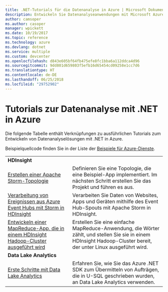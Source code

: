```yaml
---
title: .NET-Tutorials für die Datenanalyse in Azure | Microsoft Dokumentation
description: Entwickeln Sie Datenanalyseanwendungen mit Microsoft Azure-Diensten.
author: camsoper
ms.author: casoper
manager: wpickett
ms.date: 10/19/2017
ms.topic: reference
ms.technology: azure
ms.devlang: dotnet
ms.service: multiple
ms.custom: devcenter
ms.openlocfilehash: d843e605bf64fb475efe8fc1bba6a112ddca4d96
ms.sourcegitcommit: 9dd801d659803f5efb16d65454cd09258e1cc7d6
ms.translationtype: HT
ms.contentlocale: de-DE
ms.lasthandoff: 06/25/2018
ms.locfileid: "29752902"
---
```

# <a name="data-analytics-tutorials-with-net-on-azure"></a>Tutorials zur Datenanalyse mit .NET in Azure

Die folgende Tabelle enthält Verknüpfungen zu ausführlichen Tutorials zum Entwickeln von Datenanalyselösungen mit .NET in Azure. 

Beispielquellcode finden Sie in der Liste der [Beispiele für Azure-Dienste](https://azure.microsoft.com/resources/samples/?platform=dotnet).

| | |
|---|---|
| **HDInsight** | |
| [Erstellen einer Apache Storm-Topologie][1] | Definieren Sie eine Topologie, die eine Beispiel-App implementiert. Im nächsten Schritt erstellen Sie das Projekt und führen es aus. | 
| [Verarbeitung von Ereignissen aus Azure Event Hubs mit Storm in HDInsight][2] | Verarbeiten Sie Daten von Websites, Apps und Geräten mithilfe des Event Hub-Spouts mit Apache Storm in HDInsight.
| [Entwickeln einer MapReduce-App, die in einem HDInsight Hadoop-Cluster ausgeführt wird][3] | Erstellen Sie eine einfache MapReduce-Anwendung, die Wörter zählt, und stellen Sie sie in einem HDInsight Hadoop-Cluster bereit, der unter Linux ausgeführt wird. |
| **Data Lake Analytics** | |
| [Erste Schritte mit Data Lake Analytics][4] | Erfahren Sie, wie Sie das Azure .NET SDK zum Übermitteln von Aufträgen, die in U-SQL geschrieben wurden, an Data Lake Analytics verwenden.|


[1]: /azure/hdinsight/hdinsight-storm-develop-csharp-event-hub-topology
[2]: /azure/hdinsight/hdinsight-storm-develop-csharp-visual-studio-topology
[3]: /azure/hdinsight/hdinsight-hadoop-dotnet-csharp-mapreduce-streaming
[4]: /azure/data-lake-analytics/data-lake-analytics-get-started-net-sdk